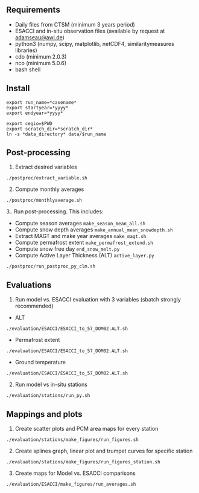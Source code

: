 ## Requirements
- Daily files from CTSM (minimum 3 years period)
- ESACCI and in-situ observation files (available by request at adamseau@awi.de)
- python3 (numpy, scipy, matplotlib, netCDF4, similaritymeasures libraries)
- cdo (minimum 2.0.3)
- nco (minimum 5.0.6)
- bash shell

## Install

```
export run_name=*casename*
export startyear=*yyyy*
export endyear=*yyyy*

export cegio=$PWD
export scratch_dir=*scratch_dir*
ln -s *data_directory* data/$run_name
```
## Post-processing

1. Extract desired variables
```
./postproc/extract_variable.sh
```

2. Compute monthly averages
```
./postproc/monthlyaverage.sh
```

3.. Run post-processing. This includes:
- Compute season averages `make_season_mean_all.sh`
- Compute snow depth averages `make_annual_mean_snowdepth.sh`
- Extract MAGT and make year averages `make_magt.sh`
- Compute permafrost extent `make_permafrost_extend.sh`
- Compute snow free day `end_snow_melt.py`
- Compute Active Layer Thickness (ALT) `active_layer.py`
```
./postproc/run_postproc_py_clm.sh
```
## Evaluations

1. Run model vs. ESACCI evaluation with 3 variables (sbatch strongly recommended)
- ALT
```
./evaluation/ESACCI/ESACCI_to_57_DOM02.ALT.sh
```
- Permafrost extent
```
./evaluation/ESACCI/ESACCI_to_57_DOM02.ALT.sh
```
- Ground temperature
```
./evaluation/ESACCI/ESACCI_to_57_DOM02.ALT.sh
```

2. Run model vs in-situ stations
```
./evaluation/stations/run_py.sh
```

## Mappings and plots

1. Create scatter plots and PCM area maps for every station
```
./evaluation/stations/make_figures/run_figures.sh
```

2. Create splines graph, linear plot and trumpet curves for specific station
```
./evaluation/stations/make_figures/run_figures_station.sh
```

3. Create maps for Model vs. ESACCI comparisons
```
./evaluation/ESACCI/make_figures/run_averages.sh
```
